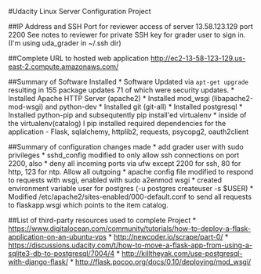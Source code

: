 #Udacity Linux Server Configuration Project

##IP Address and SSH Port for reviewer access of server
13.58.123.129 port 2200
See notes to reviewer for private SSH key for grader user to sign in. (I'm using uda_grader in ~/.ssh dir)

##Complete URL to hosted web application
http://ec2-13-58-123-129.us-east-2.compute.amazonaws.com/

##Summary of Software Installed
    * Software Updated via `apt-get upgrade` resulting in 155 package updates 71 of which were security updates.
    * Installed Apache HTTP Server (apache2)
    * Installed mod_wsgi (libapache2-mod-wsgi) and python-dev
    * Installed git (git-all)
    * Installed postgresql
    * Installed python-pip and subsequtently pip install'ed virtualenv
    * inside of the virtualenv(catalog) I pip installed required dependencies for the application
        - Flask, sqlalchemy, httplib2, requests, psycopg2, oauth2client

##Summary of configuration changes made
    * add grader user with sudo privileges
    * sshd_config modified to only allow ssh connections on port 2200, also
    * deny all incoming ports via ufw except 2200 for ssh, 80 for http, 123 for ntp. Allow all outgoing
    * apache config file modified to respond to requests with wsgi, enabled with sudo a2enmod wsgi
    * created environment variable user for postgres (-u postgres createuser -s $USER)
    * Modified /etc/apache2/sites-enabled/000-default.conf to send all requests to flaskapp.wsgi which points to the item catalog.


##List of third-party resources used to complete Project
    * https://www.digitalocean.com/community/tutorials/how-to-deploy-a-flask-application-on-an-ubuntu-vps
    * http://newcoder.io/scrape/part-0/
    * https://discussions.udacity.com/t/how-to-move-a-flask-app-from-using-a-sqlite3-db-to-postgresql/7004/4
    * http://killtheyak.com/use-postgresql-with-django-flask/
    * http://flask.pocoo.org/docs/0.10/deploying/mod_wsgi/
